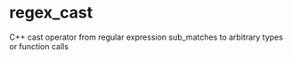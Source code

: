 # regex_cast
C++ cast operator from regular expression sub_matches to arbitrary types or function calls
